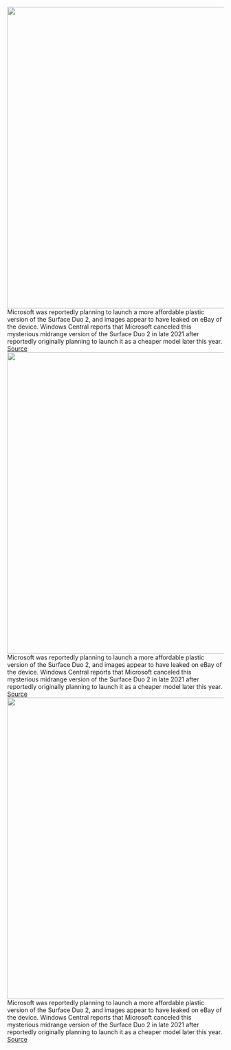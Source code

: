 <img src='https://cdn.vox-cdn.com/thumbor/onMLlUW_WINyP9SSZYk-UNoaMaU=/0x0:2040x1360/1200x800/filters:focal(857x517:1183x843)/cdn.vox-cdn.com/uploads/chorus_image/image/71147713/akrales_191002_3704_0376.0.jpg' width='700px' /><br/>
Microsoft was reportedly planning to launch a more affordable plastic version of the Surface Duo 2, and images appear to have leaked on eBay of the device. Windows Central reports that Microsoft canceled this mysterious midrange version of the Surface Duo 2 in late 2021 after reportedly originally planning to launch it as a cheaper model later this year.
<a href='https://www.theverge.com/2022/7/18/23268381/microsoft-surface-duo-plastic-cronos-rumors'> Source <a/><img src='https://cdn.vox-cdn.com/thumbor/onMLlUW_WINyP9SSZYk-UNoaMaU=/0x0:2040x1360/1200x800/filters:focal(857x517:1183x843)/cdn.vox-cdn.com/uploads/chorus_image/image/71147713/akrales_191002_3704_0376.0.jpg' width='700px' /><br/>
Microsoft was reportedly planning to launch a more affordable plastic version of the Surface Duo 2, and images appear to have leaked on eBay of the device. Windows Central reports that Microsoft canceled this mysterious midrange version of the Surface Duo 2 in late 2021 after reportedly originally planning to launch it as a cheaper model later this year.
<a href='https://www.theverge.com/2022/7/18/23268381/microsoft-surface-duo-plastic-cronos-rumors'> Source <a/><img src='https://cdn.vox-cdn.com/thumbor/onMLlUW_WINyP9SSZYk-UNoaMaU=/0x0:2040x1360/1200x800/filters:focal(857x517:1183x843)/cdn.vox-cdn.com/uploads/chorus_image/image/71147713/akrales_191002_3704_0376.0.jpg' width='700px' /><br/>
Microsoft was reportedly planning to launch a more affordable plastic version of the Surface Duo 2, and images appear to have leaked on eBay of the device. Windows Central reports that Microsoft canceled this mysterious midrange version of the Surface Duo 2 in late 2021 after reportedly originally planning to launch it as a cheaper model later this year.
<a href='https://www.theverge.com/2022/7/18/23268381/microsoft-surface-duo-plastic-cronos-rumors'> Source <a/>